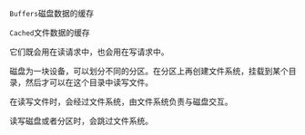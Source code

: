 `Buffers`磁盘数据的缓存

`Cached`文件数据的缓存

它们既会用在读请求中，也会用在写请求中。

磁盘为一块设备，可以划分不同的分区。在分区上再创建文件系统，挂载到某个目录，然后才可以在这个目录中读写文件。

在读写文件时，会经过文件系统，由文件系统负责与磁盘交互。

读写磁盘或者分区时，会跳过文件系统。

